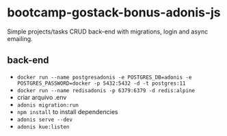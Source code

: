 # bootcamp-gostack-bonus-adonis-js

Simple projects/tasks CRUD back-end with migrations, login and async emailing.

## back-end
- `docker run --name postgresadonis -e POSTGRES_DB=adonis -e POSTGRES_PASSWORD=docker -p 5432:5432 -d -t postgres:11`
- `docker run --name redisadonis -p 6379:6379 -d redis:alpine`
- criar arquivo .env
- `adonis migration:run`
- `npm install`  to install dependencies
- `adonis serve --dev`
- `adonis kue:listen`
